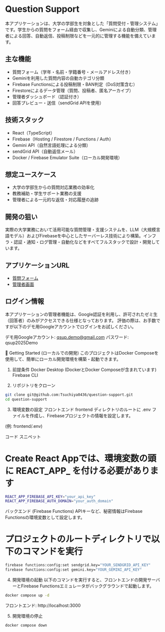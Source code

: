 # Question Support

本アプリケーションは、大学の学部生を対象とした「質問受付・管理システム」です。学生からの質問をフォーム経由で収集し、Geminiによる自動分類、管理者による回答、自動返信、投稿制限などを一元的に管理する機能を備えています。

## 主な機能

- 質問フォーム（学年・名前・学籍番号・メールアドレス付き）
- Geminiを利用した質問内容の自動カテゴリ分類
- Firebase Functionsによる投稿制限・BAN判定（DoS対策含む）
- Firestoreによるデータ管理（質問、投稿者、匿名アーカイブ）
- 管理者ダッシュボード（認証付き）
- 回答プレビュー・送信（sendGrid APIを使用）

## 技術スタック

- React（TypeScript）
- Firebase（Hosting / Firestore / Functions / Auth）
- Gemini API（自然言語処理による分類）
- sendGrid API（自動返信メール）
- Docker / Firebase Emulator Suite（ローカル開発環境）

## 想定ユースケース

- 大学の学部生からの質問対応業務の効率化
- 教務補助・学生サポート業務の支援
- 管理者による一元的な返信・対応履歴の追跡

## 開発の狙い

実際の大学業務において活用可能な質問管理・支援システムを、LLM（大規模言語モデル）およびFirebaseを中心としたサーバーレス技術により構築。インフラ・認証・通知・ログ管理・自動化などをすべてフルスタックで設計・開発しています。

## アプリケーションURL
- [質問フォーム](https://question-support.web.app/)
- [管理者画面](https://question-support.web.app/login)

## ログイン情報
本アプリケーションの管理者機能は、Google認証を利用し、許可されたゼミ生（回答者）のみがアクセスできる仕様となっております。
評価の際は、お手数ですが以下のデモ用Googleアカウントでログインをお試しください。

デモ用Googleアカウント: qsup.demo@gmail.com
パスワード: qsup2025Demo

🔧 Getting Started (ローカルでの開発)
このプロジェクトはDocker Composeを使用して、簡単にローカル開発環境を構築・起動できます。

1. 前提条件
Docker Desktop (DockerとDocker Composeが含まれています)
Firebase CLI

2. リポジトリをクローン
```bash
git clone git@github.com:Tsuchiya0436/question-support.git
cd question-support
```

3. 環境変数の設定
フロントエンド
frontend ディレクトリのルートに .env ファイルを作成し、Firebaseプロジェクトの情報を設定します。

(例: frontend/.env)

コード スニペット

# Create React Appでは、環境変数の頭に REACT_APP_ を付ける必要があります
```bash
REACT_APP_FIREBASE_API_KEY="your_api_key"
REACT_APP_FIREBASE_AUTH_DOMAIN="your_auth_domain"
```

バックエンド (Firebase Functions)
APIキーなど、秘密情報はFirebase Functionsの環境変数として設定します。

# プロジェクトのルートディレクトリで以下のコマンドを実行
```bash
firebase functions:config:set sendgrid.key="YOUR_SENDGRID_API_KEY"
firebase functions:config:set gemini.key="YOUR_GEMINI_API_KEY"
```

4. 開発環境の起動
以下のコマンドを実行すると、フロントエンドの開発サーバーとFirebase Functionsエミュレータがバックグラウンドで起動します。

```bash
docker compose up -d
```

フロントエンド: http://localhost:3000

5. 開発環境の停止

```bash
docker compose down
```